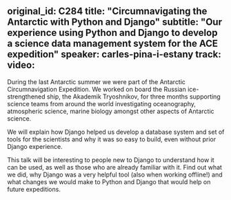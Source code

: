 original_id: C284
title: "Circumnavigating the Antarctic with Python and Django"
subtitle: "Our experience using Python and Django to develop a science data management system for the ACE expedition"
speaker: carles-pina-i-estany
track: 
video:
---
During the last Antarctic summer we were part of the Antarctic Circumnavigation Expedition. We worked on board the Russian ice-strengthened ship, the Akademik Tryoshnikov, for three months supporting science teams from around the world investigating oceanography, atmospheric science, marine biology amongst other aspects of Antarctic science.

We will explain how Django helped us develop a database system and set of tools for the scientists and why it was so easy to build, even without prior Django experience.

This talk will be interesting to people new to Django to understand how it can be used, as well as those who are already familiar with it. Find out what we did, why Django was a very helpful tool (also when working offline!) and what changes we would make to Python and Django that would help on future expeditions.